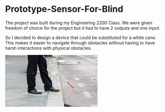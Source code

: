 # Prototype-Sensor-For-Blind
The project was built during my Engineering 2200 Class. We were given freedom of choice for the project but it had to have 2 outputs and one input.

So I decided to design a device that could be substituted for a white cane. This makes it easier to navigate through obstacles without having to have harsh interactions with physical obstacles.

![](Host-Images/Introimg.png)
